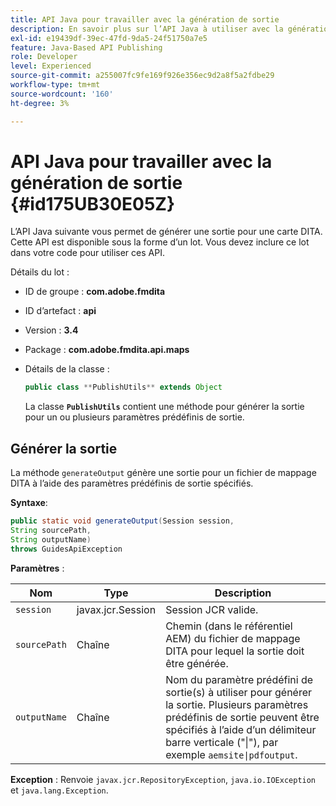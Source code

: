 ```yaml
---
title: API Java pour travailler avec la génération de sortie
description: En savoir plus sur l’API Java à utiliser avec la génération de sortie
exl-id: e19439df-39ec-47fd-9da5-24f51750a7e5
feature: Java-Based API Publishing
role: Developer
level: Experienced
source-git-commit: a255007fc9fe169f926e356ec9d2a8f5a2fdbe29
workflow-type: tm+mt
source-wordcount: '160'
ht-degree: 3%

---
```


# API Java pour travailler avec la génération de sortie {#id175UB30E05Z}

L’API Java suivante vous permet de générer une sortie pour une carte DITA. Cette API est disponible sous la forme d’un lot. Vous devez inclure ce lot dans votre code pour utiliser ces API.

Détails du lot :

- ID de groupe : **com.adobe.fmdita**

- ID d’artefact : **api**

- Version : **3.4**

- Package : ****com.adobe.fmdita.api.maps****

- Détails de la classe :

  ```JAVA
  public class **PublishUtils** extends Object
  ```

  La classe **`PublishUtils`** contient une méthode pour générer la sortie pour un ou plusieurs paramètres prédéfinis de sortie.


## Générer la sortie

La méthode ``generateOutput`` génère une sortie pour un fichier de mappage DITA à l’aide des paramètres prédéfinis de sortie spécifiés.

**Syntaxe**:

```JAVA
public static void generateOutput(Session session,
String sourcePath,
String outputName)
throws GuidesApiException
```

**Paramètres** :

| Nom | Type | Description |
|----|----|-----------|
| `session` | javax.jcr.Session | Session JCR valide. |
| ``sourcePath`` | Chaîne | Chemin \(dans le référentiel AEM\) du fichier de mappage DITA pour lequel la sortie doit être générée. |
| ``outputName`` | Chaîne | Nom du paramètre prédéfini de sortie\(s\) à utiliser pour générer la sortie. Plusieurs paramètres prédéfinis de sortie peuvent être spécifiés à l’aide d’un délimiteur barre verticale \(&quot;\|&quot;\), par exemple `aemsite\|pdfoutput`. |

**Exception** :
Renvoie ``javax.jcr.RepositoryException``, `java.io.IOException` et `java.lang.Exception`.
